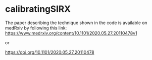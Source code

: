 # calibratingSIRX
The paper describing the technique shown in the code is available on medRxiv by following this link:
https://www.medrxiv.org/content/10.1101/2020.05.27.20110478v1

or

https://doi.org/10.1101/2020.05.27.20110478
